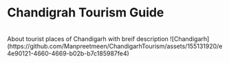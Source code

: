 <h1> Chandigrah Tourism Guide </h1> <br>
About tourist places of Chandigarh with breif description 
![Chandigarh](https://github.com/Manpreetmeen/ChandigarhTourism/assets/155131920/e4e90121-4660-4669-b02b-b7c185987fe4)
